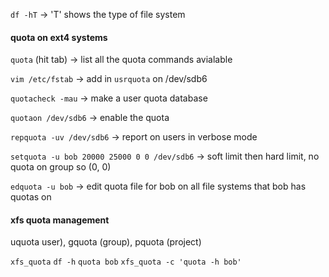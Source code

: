 `df -hT` -> 'T' shows the type of file system

#### quota on ext4 systems

`quota` (hit tab) -> list all the quota commands avialable

`vim /etc/fstab` ->  add in `usrquota` on /dev/sdb6

`quotacheck -mau` -> make a user quota database

`quotaon /dev/sdb6` -> enable the quota

`repquota -uv /dev/sdb6` -> report on users in verbose mode

`setquota -u bob 20000 25000 0 0 /dev/sdb6` -> soft limit then hard limit, no quota on group so (0, 0)

`edquota -u bob` -> edit quota file for bob on all file systems that bob has quotas on

#### xfs quota management
uquota user), gquota (group), pquota (project)

`xfs_quota`
    `df -h`
    `quota bob`
`xfs_quota -c 'quota -h bob'`

